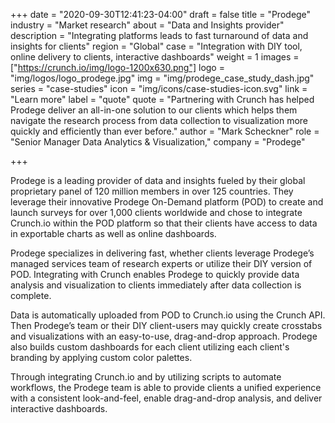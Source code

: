 +++
date = "2020-09-30T12:41:23-04:00"
draft = false
title = "Prodege"
industry = "Market research"
about = "Data and Insights provider"
description = "Integrating platforms leads to fast turnaround of data and insights for clients"
region = "Global"
case = "Integration with DIY tool, online delivery to clients, interactive dashboards"
weight = 1
images = ["https://crunch.io/img/logo-1200x630.png"]
logo = "img/logos/logo_prodege.jpg"
img = "img/prodege_case_study_dash.jpg"
series = "case-studies"
icon = "img/icons/case-studies-icon.svg"
link = "Learn more"
label = "quote"
quote = "Partnering with Crunch has helped Prodege deliver an all-in-one solution to our clients which helps them navigate the research process from data collection to visualization more quickly and efficiently than ever before."
author = "Mark Scheckner"
role = "Senior Manager Data Analytics & Visualization,"
company = "Prodege"

+++

Prodege is a leading provider of data and insights fueled by their global proprietary panel of 120 million members in over 125 countries. They leverage their innovative Prodege On-Demand platform (POD) to create and launch surveys for over 1,000 clients worldwide and chose to integrate Crunch.io within the POD platform so that their clients have access to data in exportable charts as well as online dashboards.

<span class="highlight">Prodege specializes in <span class="font-italic">delivering fast</span>, whether clients leverage Prodege’s managed services team of research experts or utilize their DIY version of POD. Integrating with Crunch enables Prodege to quickly provide <span class="font-italic">data analysis and visualization</span> to clients immediately after data collection is complete.</span>

Data is automatically uploaded from POD to Crunch.io using the Crunch API. Then Prodege’s team or their DIY client-users may quickly create crosstabs and visualizations with an easy-to-use, drag-and-drop approach. Prodege also builds custom dashboards for each client utilizing each client's branding by applying custom color palettes.

Through integrating Crunch.io and by utilizing scripts to automate workflows, the Prodege team is able to provide clients a unified experience with a consistent look-and-feel, enable drag-and-drop analysis, and deliver interactive dashboards.
